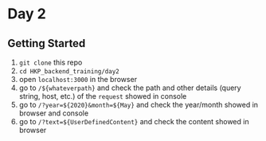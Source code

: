 # Day 2
## Getting Started
1. `git clone` this repo
2. `cd HKP_backend_training/day2`
3. open `localhost:3000` in the browser
4. go to `/${whateverpath}` and check the path and other details (query string, host, etc.) of the `request` showed in console
5. go to `/?year=${2020}&month=${May}` and check the year/month showed in browser and console
6. go to `/?text=${UserDefinedContent}` and check the content showed in browser
